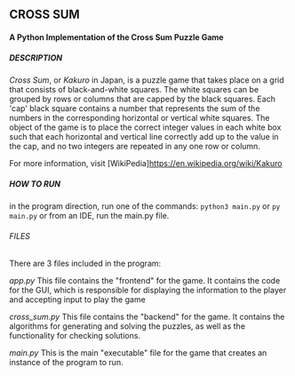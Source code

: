 ## CROSS SUM
#### A Python Implementation of the Cross Sum Puzzle Game

##### DESCRIPTION
*Cross Sum*, or *Kakuro* in Japan, is a puzzle game that takes place on a grid
that consists of black-and-white squares. The white squares can be grouped by
rows or columns that are capped by the black squares. Each 'cap' black square
contains a number that represents the sum of the numbers in the corresponding
horizontal or vertical white squares. The object of the game is to place the
correct integer values in each white box such that each horizontal and vertical
line correctly add up to the value in the cap, and no two integers are repeated
in any one row or column.

For more information, visit [WikiPedia]https://en.wikipedia.org/wiki/Kakuro

##### HOW TO RUN
in the program direction, run one of the commands:
    `python3 main.py`
    or
    `py main.py`
or from an IDE, run the main.py file.

###### FILES
There are 3 files included in the program:

*app.py*
    This file contains the "frontend" for the game. It contains the code for the GUI, which is 
    responsible for displaying the information to the player and accepting input to play the game

*cross_sum.py*
    This file contains the "backend" for the game. It contains the algorithms for generating and 
    solving the puzzles, as well as the functionality for checking solutions.

*main.py*
    This is the main "executable" file for the game that creates an instance of the program to run.
